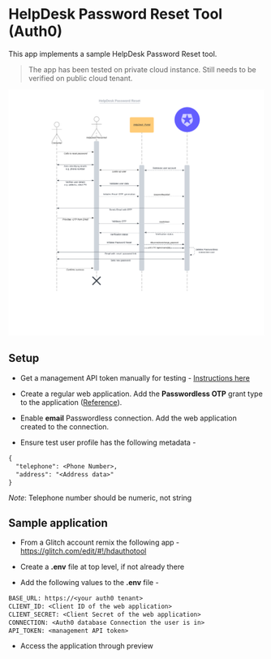 # HelpDesk Password Reset Tool (Auth0)

This app implements a sample HelpDesk Password Reset tool. 

> The app has been tested on private cloud instance. Still needs to be verified on public cloud tenant.

![HelpDesk Password Reset](public/images/HelpDeskPasswordReset.png)

## Setup

* Get a management API token manually for testing - [Instructions here](https://auth0.com/docs/secure/tokens/access-tokens/management-api-access-tokens)

* Create a regular web application. Add the **Passwordless OTP** grant type to the application ([Reference](https://auth0.com/docs/authenticate/passwordless/implement-login/embedded-login/native)).

* Enable **email** Passwordless connection. Add the web application created to the connection.

* Ensure test user profile has the following metadata -

```
{
  "telephone": <Phone Number>,
  "address": "<Address data>"
}

```

*Note*: Telephone number should be numeric, not string

## Sample application

* From a Glitch account remix the following app - https://glitch.com/edit/#!/hdauthotool

* Create a **.env** file at top level, if not already there

* Add the following values to the **.env** file -

```
BASE_URL: https://<your auth0 tenant>
CLIENT_ID: <Client ID of the web application>
CLIENT_SECRET: <Client Secret of the web application>
CONNECTION: <Auth0 database Connection the user is in>
API_TOKEN: <management API token>

```

* Access the application through preview
